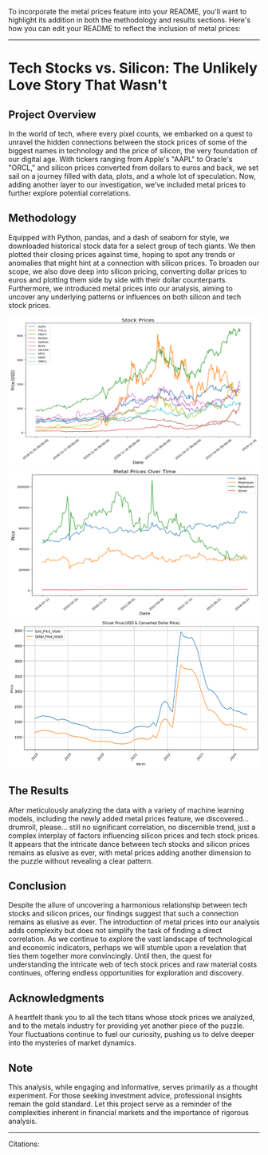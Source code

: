 To incorporate the metal prices feature into your README, you'll want to highlight its addition in both the methodology and results sections. Here's how you can edit your README to reflect the inclusion of metal prices:

---

# Tech Stocks vs. Silicon: The Unlikely Love Story That Wasn't

## Project Overview

In the world of tech, where every pixel counts, we embarked on a quest to unravel the hidden connections between the stock prices of some of the biggest names in technology and the price of silicon, the very foundation of our digital age. With tickers ranging from Apple's "AAPL" to Oracle's "ORCL," and silicon prices converted from dollars to euros and back, we set sail on a journey filled with data, plots, and a whole lot of speculation. Now, adding another layer to our investigation, we've included metal prices to further explore potential correlations.

## Methodology

Equipped with Python, pandas, and a dash of seaborn for style, we downloaded historical stock data for a select group of tech giants. We then plotted their closing prices against time, hoping to spot any trends or anomalies that might hint at a connection with silicon prices. To broaden our scope, we also dove deep into silicon pricing, converting dollar prices to euros and plotting them side by side with their dollar counterparts. Furthermore, we introduced metal prices into our analysis, aiming to uncover any underlying patterns or influences on both silicon and tech stock prices.

<img src="./picture/Stock%20Prices.png" alt="Stock Prices" width="600" height="300">
<img src="./picture/Metal Prices.png" alt="Metal Price" width="600" height="300">
<img src="./picture/Silicon%20Price.png" alt="Silicon Price" width="600" height="300">

## The Results

After meticulously analyzing the data with a variety of machine learning models, including the newly added metal prices feature, we discovered... drumroll, please... still no significant correlation, no discernible trend, just a complex interplay of factors influencing silicon prices and tech stock prices. It appears that the intricate dance between tech stocks and silicon prices remains as elusive as ever, with metal prices adding another dimension to the puzzle without revealing a clear pattern.

## Conclusion

Despite the allure of uncovering a harmonious relationship between tech stocks and silicon prices, our findings suggest that such a connection remains as elusive as ever. The introduction of metal prices into our analysis adds complexity but does not simplify the task of finding a direct correlation. As we continue to explore the vast landscape of technological and economic indicators, perhaps we will stumble upon a revelation that ties them together more convincingly. Until then, the quest for understanding the intricate web of tech stock prices and raw material costs continues, offering endless opportunities for exploration and discovery.

## Acknowledgments

A heartfelt thank you to all the tech titans whose stock prices we analyzed, and to the metals industry for providing yet another piece of the puzzle. Your fluctuations continue to fuel our curiosity, pushing us to delve deeper into the mysteries of market dynamics.

## Note

This analysis, while engaging and informative, serves primarily as a thought experiment. For those seeking investment advice, professional insights remain the gold standard. Let this project serve as a reminder of the complexities inherent in financial markets and the importance of rigorous analysis.

---

Citations:
